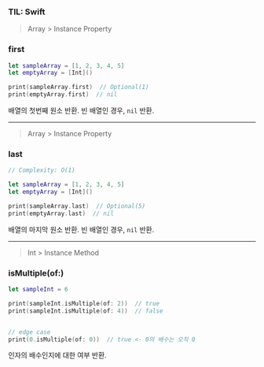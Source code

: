 ### TIL: Swift



>   Array > Instance Property

### first

```swift
let sampleArray = [1, 2, 3, 4, 5]
let emptyArray = [Int]()

print(sampleArray.first)  // Optional(1)
print(emptyArray.first)  // nil
```



배열의 첫번째 원소 반환. 빈 배열인 경우, `nil` 반환.



---



>   Array > Instance Property

### last

```swift
// Complexity: O(1)

let sampleArray = [1, 2, 3, 4, 5]
let emptyArray = [Int]()

print(sampleArray.last)  // Optional(5)
print(emptyArray.last)  // nil
```



배열의 마지막 원소 반환. 빈 배열인 경우, `nil` 반환.



---



>   Int > Instance Method

### isMultiple(of:)

```swift
let sampleInt = 6

print(sampleInt.isMultiple(of: 2))  // true
print(sampleInt.isMultiple(of: 4))  // false


// edge case
print(0.isMultiple(of: 0))  // true <- 0의 배수는 오직 0
```



인자의 배수인지에 대한 여부 반환.

